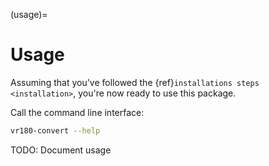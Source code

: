 (usage)=

# Usage

Assuming that you've followed the {ref}`installations steps <installation>`, you're now ready to use this package.

Call the command line interface:

```bash
vr180-convert --help
```

TODO: Document usage
